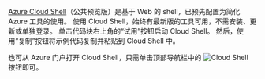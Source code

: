 [Azure Cloud Shell](https://docs.microsoft.com/azure/cloud-shell/quickstart)（公共预览版）是基于 Web 的 shell，已预先配置为简化 Azure 工具的使用。 使用 Cloud Shell，始终有最新版的工具可用，不需安装、更新或单独登录。 单击代码块右上角的“试用”按钮启动 Cloud Shell。 然后，使用“复制”按钮将示例代码复制并粘贴到 Cloud Shell 中。

也可从 Azure 门户打开 Cloud Shell，只需单击顶部导航栏中的 ![Cloud Shell](../media/cloud-shell-try-it/cs-button.png) 按钮即可。




